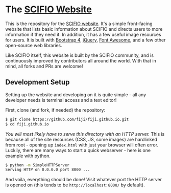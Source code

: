 # The [SCIFIO Website](https://scif.io)

This is the repository for the [SCIFIO website](https://scif.io). It's a simple front-facing website that lists basic information about SCIFIO and directs users to more information if they need it. In addition, it has a few useful image resources for users. It is built with [Bootstrap 4](https://getbootstrap.com), [jQuery](http://jquery.com/), [Font Awesome](https://fontawesome.com), and a few other open-source web libraries.

Like SCIFIO itself, this website is built by the SCIFIO community, and is continuously improved by contributors all around the world. With that in mind, all forks and PRs are welcome!

## Development Setup

Setting up the website and developing on it is quite simple - all any developer needs is terminal access and a text editor!

First, clone (and fork, if needed) the repository:

```sh
$ git clone https://github.com/fiji/fiji.github.io.git
$ cd fiji.github.io
```

*You will most likely have to serve this directory with an HTTP server.* This is because all of the site resources (CSS, JS, some images) are hardlinked from root - opening up `index.html` with just your browser will often error.  Luckily, there are many ways to start a quick webserver - here is one example with python.

```sh
$ python -m SimpleHTTPServer
Serving HTTP on 0.0.0.0 port 8000 ...
```

And voila, everything should be done! Visit whatever port the HTTP server is opened on (this tends to be `http://localhost:8000/` by default).